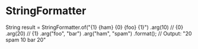 # StringFormatter
String result = StringFormatter.of("{1} {ham} {0} {foo} {1}")     .arg(10)        // {0}     .arg(20)        // {1}     .arg("foo", "bar")     .arg("ham", "spam")     .format(); // Output: "20 spam 10 bar 20"
